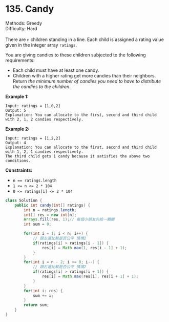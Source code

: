 # 135. Candy  

  Methods: Greedy </br> Difficulty: Hard </br> </br>There are `n` children standing in a line. Each child is assigned a rating value given in the integer array `ratings`.

You are giving candies to these children subjected to the following requirements:

- Each child must have at least one candy.
- Children with a higher rating get more candies than their neighbors.
Return *the minimum number of candies you need to have to distribute the candies to the children*.

**Example 1:**

```plain text
Input: ratings = [1,0,2]
Output: 5
Explanation: You can allocate to the first, second and third child with 2, 1, 2 candies respectively.
```

**Example 2:**

```plain text
Input: ratings = [1,2,2]
Output: 4
Explanation: You can allocate to the first, second and third child with 1, 2, 1 candies respectively.
The third child gets 1 candy because it satisfies the above two conditions.
```

**Constraints:**

- `n == ratings.length`
- `1 <= n <= 2 * 104`
- `0 <= ratings[i] <= 2 * 104`
```java
class Solution {
    public int candy(int[] ratings) {
        int n = ratings.length;
        int[] res = new int[n];
        Arrays.fill(res, 1);// 每個小朋友先給一顆糖
        int sum = 0;

        for(int i = 1; i < n; i++) {
            // 跟左邊比較是否公平 情境2
            if(ratings[i] > ratings[i - 1]) {
                res[i] = Math.max(1, res[i - 1] + 1);
            }
        }
        for(int i = n - 2; i >= 0; i--) {
            // 跟右邊比較是否公平 情境2
            if(ratings[i] > ratings[i + 1]) {
                res[i] = Math.max(res[i], res[i + 1] + 1);
            }
        }
        for(int i: res) {
            sum += i;
        }
        return sum;
    }
}
```

